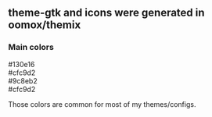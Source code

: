 ## theme-gtk and icons were generated in oomox/themix

### Main colors

#130e16  
#cfc9d2  
#9c8eb2  
#cfc9d2  

Those colors are common for most of my themes/configs.  
